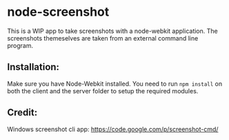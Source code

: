 node-screenshot
===============

This is a WIP app to take screenshots with a node-webkit application. The screenshots themeselves are taken from an external command line program.


Installation:
------------

Make sure you have Node-Webkit installed. You need to run ``npm install`` on both the client and the server folder to setup the required modules.



Credit:
------------
Windows screenshot cli app: https://code.google.com/p/screenshot-cmd/

